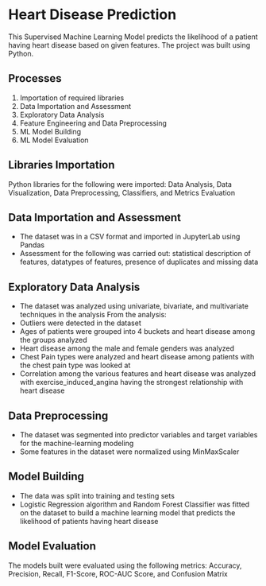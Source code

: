 # Heart Disease Prediction
This Supervised Machine Learning Model predicts the likelihood of a patient having heart disease based on given features. The project was built using Python.

## Processes
1. Importation of required libraries
2. Data Importation and Assessment
3. Exploratory Data Analysis
4. Feature Engineering and Data Preprocessing
5. ML Model Building
6. ML Model Evaluation

## Libraries Importation
Python libraries for the following were imported: Data Analysis, Data Visualization, Data Preprocessing, Classifiers, and Metrics Evaluation

## Data Importation and Assessment
- The dataset was in a CSV format and imported in JupyterLab using Pandas
- Assessment for the following was carried out: statistical description of features, datatypes of features, presence of duplicates and missing data

## Exploratory Data Analysis
- The dataset was analyzed using univariate, bivariate, and multivariate techniques in the analysis
  From the analysis:
- Outliers were detected in the dataset
- Ages of patients were grouped into 4 buckets and heart disease among the groups analyzed
- Heart disease among the male and female genders was analyzed
- Chest Pain types were analyzed and heart disease among patients with the chest pain type was looked at
- Correlation among the various features and heart disease was analyzed with exercise_induced_angina having the strongest relationship with heart disease

## Data Preprocessing
- The dataset was segmented into predictor variables and target variables for the machine-learning modeling
- Some features in the dataset were normalized using MinMaxScaler

## Model Building
- The data was split into training and testing sets
- Logistic Regression algorithm and Random Forest Classifier was fitted on the dataset to build a machine learning model that predicts the likelihood of patients having heart disease

## Model Evaluation
The models built were evaluated using the following metrics: Accuracy, Precision, Recall, F1-Score, ROC-AUC Score, and Confusion Matrix
